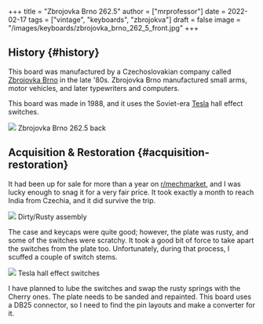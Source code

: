 +++
title = "Zbrojovka Brno 262.5"
author = ["mrprofessor"]
date = 2022-02-17
tags = ["vintage", "keyboards", "zbrojokva"]
draft = false
image = "/images/keyboards/zbrojovka_brno_262_5_front.jpg"
+++

## History {#history}

This board was manufactured by a Czechoslovakian company called [Zbrojovka Brno](http://www.zbrojovka-brno.cz/)
in the late '80s. Zbrojovka Brno manufactured small arms, motor vehicles, and
later typewriters and computers.

This board was made in 1988, and it uses the Soviet-era [Tesla](https://www.tesla.cz/en/) hall effect
switches.

<div class="post-image">
  <img src="/images/keyboards/zbrojovka_brno_262_5_back.jpg" loading="lazy"/>
  <span class="img-description"> Zbrojovka Brno 262.5 back </span>
</div>


## Acquisition &amp; Restoration {#acquisition-restoration}

It had been up for sale for more than a year on [r/mechmarket](https://www.reddit.com/r/mechmarket/), and I was lucky
enough to snag it for a very fair price.  It took exactly a month to reach
India from Czechia, and it did survive the trip.

<div class="post-image">
  <img src="/images/keyboards/zbrojovka_brno_262_5_no_case.jpg" loading="lazy"/>
  <span class="img-description"> Dirty/Rusty assembly </span>
</div>

The case and keycaps were quite good; however, the plate was rusty, and some of
the switches were scratchy.  It took a good bit of force to take apart the
switches from the plate too. Unfortunately, during that process, I scuffed a
couple of switch stems.

<div class="post-image">
  <img src="/images/keyboards/zbrojovka_brno_262_5_switches1.jpg" loading="lazy"/>
  <span class="img-description"> Tesla hall effect switches </span>
</div>

I have planned to lube the switches and swap the rusty springs with the Cherry
ones. The plate needs to be sanded and repainted. This board uses a DB25
connector, so I need to find the pin layouts and make a converter for it.